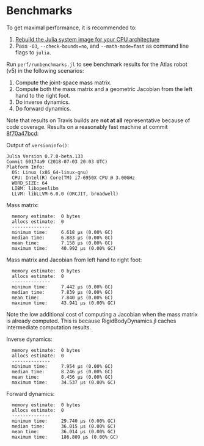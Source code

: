 # Benchmarks

To get maximal performance, it is recommended to:

1. [Rebuild the Julia system image for your CPU architecture](https://docs.julialang.org/en/stable/devdocs/sysimg/#)
1. Pass `-O3`, `--check-bounds=no`, and `--math-mode=fast` as command line flags to `julia`.

Run `perf/runbenchmarks.jl` to see benchmark results for the Atlas robot (v5) in the following scenarios:

1. Compute the joint-space mass matrix.
1. Compute both the mass matrix and a geometric Jacobian from the left hand to the right foot.
1. Do inverse dynamics.
1. Do forward dynamics.

Note that results on Travis builds are **not at all** representative because of code coverage. Results on a reasonably fast machine at commit [8f70a47bcd](https://github.com/JuliaRobotics/RigidBodyDynamics.jl/tree/8f70a47bcd6ed4baca9d3ea4f304dc4f1df787d7):

Output of `versioninfo()`:

```
Julia Version 0.7.0-beta.133
Commit 60174a9 (2018-07-03 20:03 UTC)
Platform Info:
  OS: Linux (x86_64-linux-gnu)
  CPU: Intel(R) Core(TM) i7-6950X CPU @ 3.00GHz
  WORD_SIZE: 64
  LIBM: libopenlibm
  LLVM: libLLVM-6.0.0 (ORCJIT, broadwell)
```

Mass matrix:

```
  memory estimate:  0 bytes
  allocs estimate:  0
  --------------
  minimum time:     6.618 μs (0.00% GC)
  median time:      6.883 μs (0.00% GC)
  mean time:        7.158 μs (0.00% GC)
  maximum time:     40.992 μs (0.00% GC)
```

Mass matrix and Jacobian from left hand to right foot:

```
  memory estimate:  0 bytes
  allocs estimate:  0
  --------------
  minimum time:     7.442 μs (0.00% GC)
  median time:      7.839 μs (0.00% GC)
  mean time:        7.840 μs (0.00% GC)
  maximum time:     43.941 μs (0.00% GC)
```

Note the low additional cost of computing a Jacobian when the mass matrix is already computed. This is because RigidBodyDynamics.jl caches intermediate computation results.

Inverse dynamics:

```
  memory estimate:  0 bytes
  allocs estimate:  0
  --------------
  minimum time:     7.954 μs (0.00% GC)
  median time:      8.246 μs (0.00% GC)
  mean time:        8.456 μs (0.00% GC)
  maximum time:     34.537 μs (0.00% GC)
```

Forward dynamics:

```
  memory estimate:  0 bytes
  allocs estimate:  0
  --------------
  minimum time:     29.740 μs (0.00% GC)
  median time:      36.015 μs (0.00% GC)
  mean time:        36.014 μs (0.00% GC)
  maximum time:     186.809 μs (0.00% GC)
```
